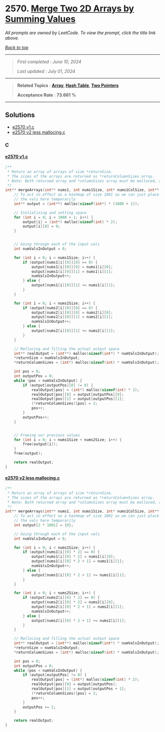 # 2570. [Merge Two 2D Arrays by Summing Values](<https://leetcode.com/problems/merge-two-2d-arrays-by-summing-values>)

*All prompts are owned by LeetCode. To view the prompt, click the title link above.*

*[Back to top](<../README.md>)*

------

> *First completed : June 10, 2024*
>
> *Last updated : July 01, 2024*


------

> **Related Topics** : **[Array](<by_topic/Array.md>), [Hash Table](<by_topic/Hash Table.md>), [Two Pointers](<by_topic/Two Pointers.md>)**
>
> **Acceptance Rate** : **73.661 %**


------

## Solutions

- [e2570 v1.c](<../my-submissions/e2570 v1.c>)
- [e2570 v2 less mallocing.c](<../my-submissions/e2570 v2 less mallocing.c>)
### C
#### [e2570 v1.c](<../my-submissions/e2570 v1.c>)
```C
/**
 * Return an array of arrays of size *returnSize.
 * The sizes of the arrays are returned as *returnColumnSizes array.
 * Note: Both returned array and *columnSizes array must be malloced, assume caller calls free().
 */
int** mergeArrays(int** nums1, int nums1Size, int* nums1ColSize, int** nums2, int nums2Size, int* nums2ColSize, int* returnSize, int** returnColumnSizes){
    // To act in effect as a hashmap of size 1001 so we can just place 
    // the vals here temporarily
    int** output = (int**) malloc(sizeof(int*) * (1000 + 1));

    // Initializing and setting space
    for (int i = 0; i < 1000 + 1; i++) {
        output[i] = (int*) malloc(sizeof(int) * 2);
        output[i][0] = 0;
    }


    // Going through each of the input vals
    int numValsInOutput = 0;

    for (int i = 0; i < nums1Size; i++) {
        if (output[nums1[i][0]][0] == 0) {
            output[nums1[i][0]][0] = nums1[i][0];
            output[nums1[i][0]][1] = nums1[i][1];
            numValsInOutput++;
        } else {
            output[nums1[i][0]][1] += nums1[i][1];
        }
    }

    for (int i = 0; i < nums2Size; i++) {
        if (output[nums2[i][0]][0] == 0) {
            output[nums2[i][0]][0] = nums2[i][0];
            output[nums2[i][0]][1] = nums2[i][1];
            numValsInOutput++;
        } else {
            output[nums2[i][0]][1] += nums2[i][1];
        }
    }

    // Mallocing and filling the actual output space
    int** realOutput = (int**) malloc(sizeof(int*) * numValsInOutput);
    *returnSize = numValsInOutput;
    *returnColumnSizes = (int*) malloc(sizeof(int) * numValsInOutput);

    int pos = 0;
    int outputPos = 0;
    while (pos < numValsInOutput) {
        if (output[outputPos][0] != 0) {
            realOutput[pos] = (int*) malloc(sizeof(int) * 2);
            realOutput[pos][0] = output[outputPos][0];
            realOutput[pos][1] = output[outputPos][1];
            (*returnColumnSizes)[pos] = 2;
            pos++;
        }
        outputPos++;
    }


    // Freeing our previous values
    for (int i = 0; i < nums1Size + nums2Size; i++) {
        free(output[i]);    
    }
    free(output);

    return realOutput;
}
```

#### [e2570 v2 less mallocing.c](<../my-submissions/e2570 v2 less mallocing.c>)
```C
/**
 * Return an array of arrays of size *returnSize.
 * The sizes of the arrays are returned as *returnColumnSizes array.
 * Note: Both returned array and *columnSizes array must be malloced, assume caller calls free().
 */
int** mergeArrays(int** nums1, int nums1Size, int* nums1ColSize, int** nums2, int nums2Size, int* nums2ColSize, int* returnSize, int** returnColumnSizes){
    // To act in effect as a hashmap of size 1001 so we can just place 
    // the vals here temporarily
    int output[2 * 1001] = {0};

    // Going through each of the input vals
    int numValsInOutput = 0;

    for (int i = 0; i < nums1Size; i++) {
        if (output[nums1[i][0] * 2] == 0) {
            output[nums1[i][0] * 2] = nums1[i][0];
            output[nums1[i][0] * 2 + 1] = nums1[i][1];
            numValsInOutput++;
        } else {
            output[nums1[i][0] * 2 + 1] += nums1[i][1];
        }
    }

    for (int i = 0; i < nums2Size; i++) {
        if (output[nums2[i][0] * 2] == 0) {
            output[nums2[i][0] * 2] = nums2[i][0];
            output[nums2[i][0] * 2 + 1] = nums2[i][1];
            numValsInOutput++;
        } else {
            output[nums2[i][0] * 2 + 1] += nums2[i][1];
        }
    }

    // Mallocing and filling the actual output space
    int** realOutput = (int**) malloc(sizeof(int*) * numValsInOutput);
    *returnSize = numValsInOutput;
    *returnColumnSizes = (int*) malloc(sizeof(int) * numValsInOutput);

    int pos = 0;
    int outputPos = 0;
    while (pos < numValsInOutput) {
        if (output[outputPos] != 0) {
            realOutput[pos] = (int*) malloc(sizeof(int) * 2);
            realOutput[pos][0] = output[outputPos];
            realOutput[pos][1] = output[outputPos + 1];
            (*returnColumnSizes)[pos] = 2;
            pos++;
        }
        outputPos += 2;
    }

    return realOutput;
}
```

